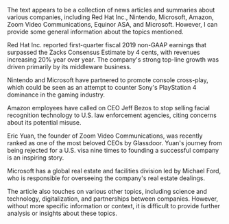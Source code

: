The text appears to be a collection of news articles and summaries about various companies, including Red Hat Inc., Nintendo, Microsoft, Amazon, Zoom Video Communications, Equinor ASA, and Microsoft. However, I can provide some general information about the topics mentioned.

Red Hat Inc. reported first-quarter fiscal 2019 non-GAAP earnings that surpassed the Zacks Consensus Estimate by 4 cents, with revenues increasing 20% year over year. The company's strong top-line growth was driven primarily by its middleware business.

Nintendo and Microsoft have partnered to promote console cross-play, which could be seen as an attempt to counter Sony's PlayStation 4 dominance in the gaming industry.

Amazon employees have called on CEO Jeff Bezos to stop selling facial recognition technology to U.S. law enforcement agencies, citing concerns about its potential misuse.

Eric Yuan, the founder of Zoom Video Communications, was recently ranked as one of the most beloved CEOs by Glassdoor. Yuan's journey from being rejected for a U.S. visa nine times to founding a successful company is an inspiring story.

Microsoft has a global real estate and facilities division led by Michael Ford, who is responsible for overseeing the company's real estate dealings.

The article also touches on various other topics, including science and technology, digitalization, and partnerships between companies. However, without more specific information or context, it is difficult to provide further analysis or insights about these topics.